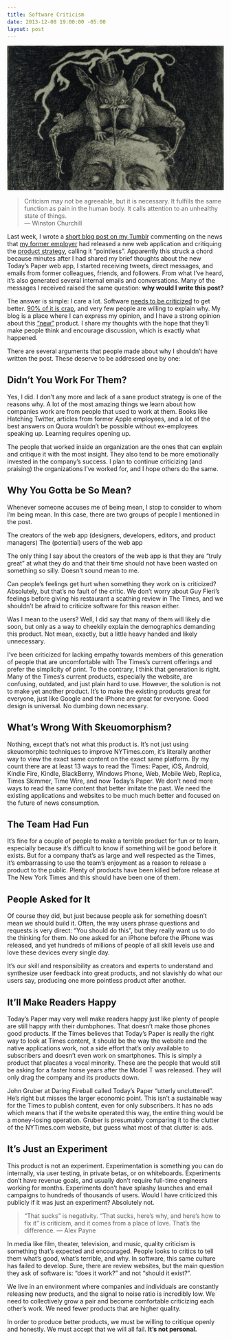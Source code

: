 ```yaml
---
title: Software Criticism
date: 2013-12-08 19:00:00 -05:00
layout: post
---
```


![Critica](/assets/critica.jpg)

> Criticism may not be agreeable, but it is necessary. It fulfills the same function as pain in the human body. It calls attention to an unhealthy state of things.   
> — Winston Churchill

Last week, I wrote a [short blog post on my Tumblr](http://mttb.me/post/69083842272/new-york-times-brings-print-edition-to-tablets-and) commenting on the news that [my former employer](http://nytimes.com/) had released a new web application and critiquing the [product strategy](http://insideintercom.io/product-strategy-means-saying-no/), calling it “pointless”. Apparently this struck a chord because minutes after I had shared my brief thoughts about the new Today’s Paper web app, I started receiving tweets, direct messages, and emails from former colleagues, friends, and followers. From what I’ve heard, it’s also generated several internal emails and conversations. Many of the messages I received raised the same question: **why would I write this post?**

The answer is simple: I care a lot. Software [needs to be criticized](https://twitter.com/brimurph/status/408727802071252992) to get better. [90% of it is crap](https://en.wikipedia.org/wiki/Sturgeon%27s_Law), and very few people are willing to explain why. My blog is a place where I can express my opinion, and I have a strong opinion about this [“new”](http://mashable.com/2012/10/02/new-york-times-ipad-web-app/) product. I share my thoughts with the hope that they’ll make people think and encourage discussion, which is exactly what happened.

There are several arguments that people made about why I shouldn’t have written the post. These deserve to be addressed one by one:

## Didn’t You Work For Them?

Yes, I did. I don’t any more and lack of a sane product strategy is one of the reasons why. A lot of the most amazing things we learn about how companies work are from people that used to work at them. Books like Hatching Twitter, articles from former Apple employees, and a lot of the best answers on Quora wouldn’t be possible without ex-employees speaking up. Learning requires opening up.

The people that worked inside an organization are the ones that can explain and critique it with the most insight. They also tend to be more emotionally invested in the company’s success. I plan to continue criticizing (and praising) the organizations I’ve worked for, and I hope others do the same.

## Why You Gotta be So Mean?

Whenever someone accuses me of being mean, I stop to consider to whom I’m being mean. In this case, there are two groups of people I mentioned in the post.

The creators of the web app (designers, developers, editors, and product managers)
The (potential) users of the web app

The only thing I say about the creators of the web app is that they are “truly great” at what they do and that their time should not have been wasted on something so silly. Doesn’t sound mean to me.

Can people’s feelings get hurt when something they work on is criticized? Absolutely, but that’s no fault of the critic. We don’t worry about Guy Fieri’s feelings before giving his restaurant a scathing review in The Times, and we shouldn’t be afraid to criticize software for this reason either.

Was I mean to the users? Well, I did say that many of them will likely die soon, but only as a way to cheekily explain the demographics demanding this product. Not mean, exactly, but a little heavy handed and likely unnecessary.

I’ve been criticized for lacking empathy towards members of this generation of people that are uncomfortable with The Times’s current offerings and prefer the simplicity of print. To the contrary, I think that generation is right. Many of the Times’s current products, especially the website, are confusing, outdated, and just plain hard to use. However, the solution is not to make yet another product. It’s to make the existing products great for everyone, just like Google and the iPhone are great for everyone. Good design is universal. No dumbing down necessary.

## What’s Wrong With Skeuomorphism?

Nothing, except that’s not what this product is. It’s not just using skeuomorphic techniques to improve NYTimes.com, it’s literally another way to view the exact same content on the exact same platform. By my count there are at least 13 ways to read the Times: Paper, iOS, Android, Kindle Fire, Kindle, BlackBerry, Windows Phone, Web, Mobile Web, Replica, Times Skimmer, Time Wire, and now Today’s Paper. We don’t need more ways to read the same content that better imitate the past. We need the existing applications and websites to be much much better and focused on the future of news consumption.

## The Team Had Fun

It’s fine for a couple of people to make a terrible product for fun or to learn, especially because it’s difficult to know if something will be good before it exists. But for a company that’s as large and well respected as the Times, it’s embarrassing to use the team’s enjoyment as a reason to release a product to the public. Plenty of products have been killed before release at The New York Times and this should have been one of them.

## People Asked for It

Of course they did, but just because people ask for something doesn’t mean we should build it. Often, the way users phrase questions and requests is very direct: “You should do this”, but they really want us to do the thinking for them. No one asked for an iPhone before the iPhone was released, and yet hundreds of millions of people of all skill levels use and love these devices every single day.

It’s our skill and responsibility as creators and experts to understand and synthesize user feedback into great products, and not slavishly do what our users say, producing one more pointless product after another.

## It’ll Make Readers Happy

Today’s Paper may very well make readers happy just like plenty of people are still happy with their dumbphones. That doesn’t make those phones good products. If the Times believes that Today’s Paper is really the right way to look at Times content, it should be the way the website and the native applications work, not a side effort that’s only available to subscribers and doesn’t even work on smartphones. This is simply a product that placates a vocal minority. These are the people that would still be asking for a faster horse years after the Model T was released. They will only drag the company and its products down.

John Gruber at Daring Fireball called Today’s Paper “utterly uncluttered”. He’s right but misses the larger economic point. This isn’t a sustainable way for the Times to publish content, even for only subscribers. It has no ads which means that if the website operated this way, the entire thing would be a money-losing operation. Gruber is presumably comparing it to the clutter of the NYTimes.com website, but guess what most of that clutter is: ads.

## It’s Just an Experiment

This product is not an experiment. Experimentation is something you can do internally, via user testing, in private betas, or on whiteboards. Experiments don’t have revenue goals, and usually don’t require full-time engineers working for months. Experiments don’t have splashy launches and email campaigns to hundreds of thousands of users. Would I have criticized this publicly if it was just an experiment? Absolutely not.

> “That sucks” is negativity. “That sucks, here’s why, and here’s how to fix it” is criticism, and it comes from a place of love. That’s the difference.
> — Alex Payne

In media like film, theater, television, and music, quality criticism is something that’s expected and encouraged. People looks to critics to tell them what’s good, what’s terrible, and why. In software, this same culture has failed to develop. Sure, there are review websites, but the main question they ask of software is: “does it work?” and not “should it exist?”.

We live in an environment where companies and individuals are constantly releasing new products, and the signal to noise ratio is incredibly low. We need to collectively grow a pair and become comfortable criticizing each other’s work. We need fewer products that are higher quality.

In order to produce better products, we must be willing to critique openly and honestly. We must accept that we will all fail. **It’s not personal.**